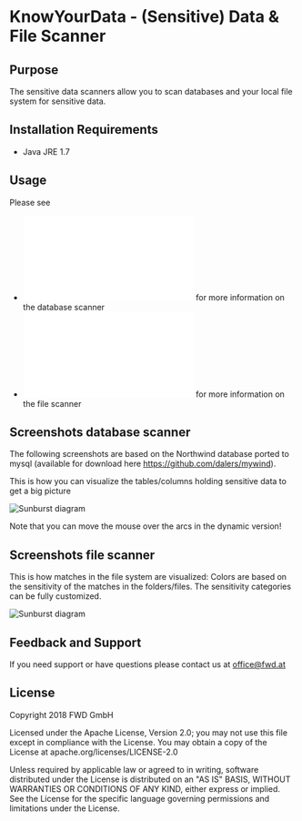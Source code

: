 
# KnowYourData - (Sensitive) Data & File Scanner 

## Purpose

The sensitive data scanners allow you to scan databases and your local file system for sensitive data.

## Installation Requirements
* Java JRE 1.7

## Usage
Please see 
* ![data-scanner-core](data-scanner-core/readme.md) for more information on the database scanner
* ![file-scanner-core](data-scanner-core/readme.md) for more information on the file scanner 

## Screenshots database scanner

The following screenshots are based on the Northwind database ported to mysql (available for download here https://github.com/dalers/mywind).

This is how you can visualize the tables/columns holding sensitive data to get a big picture

![Sunburst diagram](data-scanner-core/xdocs/sample_northwind/sunburst.png)

Note that you can move the mouse over the arcs in the dynamic version!

## Screenshots file scanner
This is how matches in the file system are visualized:
Colors are based on the sensitivity of the matches in the folders/files.
The sensitivity categories can be fully customized.

![Sunburst diagram](file-scanner-core/xdocs/sample_testdata/sunburst.png)

## Feedback and Support
If you need support or have questions please contact us at office@fwd.at

## License

Copyright 2018 FWD GmbH

Licensed under the Apache License, Version 2.0; you may not use this file except in compliance with the License. You may obtain a copy of the License at apache.org/licenses/LICENSE-2.0

Unless required by applicable law or agreed to in writing, software distributed under the License is distributed on an "AS IS" BASIS, WITHOUT WARRANTIES OR CONDITIONS OF ANY KIND, either express or implied. See the License for the specific language governing permissions and limitations under the License.

